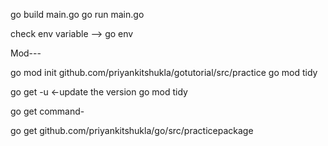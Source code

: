 go build main.go
go run main.go

check env variable --> go env

Mod---

go  mod init github.com/priyankitshukla/gotutorial/src/practice
 go mod tidy

 go get -u <-update the version 
go mod tidy


 go get command-

 go get github.com/priyankitshukla/go/src/practicepackage
